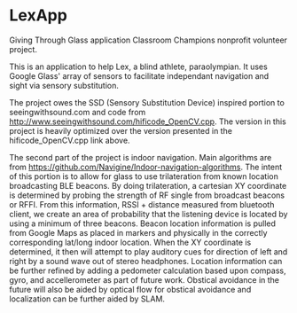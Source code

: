 # LexApp
Giving Through Glass application
Classroom Champions nonprofit volunteer project.

This is an application to help Lex, a blind athlete, paraolympian.  It uses Google Glass' array of sensors to facilitate independant navigation and sight via sensory substitution.

The project owes the SSD (Sensory Substitution Device) inspired portion to seeingwithsound.com and code from http://www.seeingwithsound.com/hificode_OpenCV.cpp.
The version in this project is heavily optimized over the version presented in the hificode_OpenCV.cpp link above.

The second part of the project is indoor navigation.  Main algorithms are from https://github.com/Navigine/Indoor-navigation-algorithms.
The intent of this portion is to allow for glass to use trilateration from known location broadcasting BLE beacons.
By doing trilateration, a cartesian XY coordinate is determined by probing the strength of RF single from broadcast beacons or RFFI.
From this information, RSSI + distance measured from bluetooth client, we create an area of probability that the listening device is located by using a minimum of three beacons.
Beacon location information is pulled from Google Maps as placed in markers and physically in the correctly corresponding lat/long indoor location.
When the XY coordinate is determined, it then will attempt to play auditory cues for direction of left and right by a sound wave out of stereo headphones.
Location information can be further refined by adding a pedometer calculation based upon compass, gyro, and accellerometer as part of future work.
Obstical avoidance in the future will also be aided by optical flow for obstical avoidance and localization can be further aided by SLAM.
